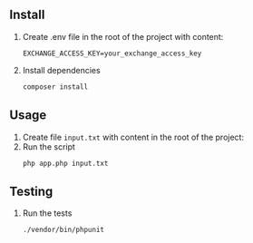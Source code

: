 ## Install

1. Create .env file in the root of the project with content:
    ```
    EXCHANGE_ACCESS_KEY=your_exchange_access_key
    ```
2. Install dependencies
    ```bash
   composer install
    ```
   
## Usage
1. Create file `input.txt` with content in the root of the project:
2. Run the script
    ```bash
    php app.php input.txt
    ```
   
## Testing
1. Run the tests
    ```bash
    ./vendor/bin/phpunit
    ```